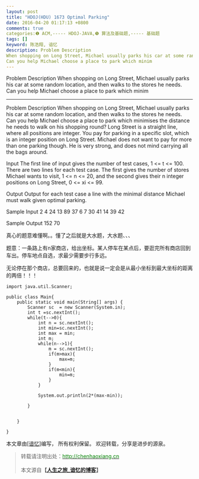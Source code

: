 ```yaml
---
layout: post
title: "HDOJ(HDU) 1673 Optimal Parking"
date: 2016-04-20 01:17:13 +0800
comments: true
categories:❶ ACM,----- HDOJ-JAVA,❺ 算法及基础题,----- 基础题
tags: []
keyword: 陈浩翔, 谙忆
description: Problem Description 
When shopping on Long Street, Michael usually parks his car at some random location, and then walks to the stores he needs. 
Can you help Michael choose a place to park which minim 
---
```



Problem Description 
When shopping on Long Street, Michael usually parks his car at some random location, and then walks to the stores he needs. 
Can you help Michael choose a place to park which minim
<!-- more -->
----------

Problem Description
When shopping on Long Street, Michael usually parks his car at some random location, and then walks to the stores he needs.
Can you help Michael choose a place to park which minimises the distance he needs to walk on his shopping round?
Long Street is a straight line, where all positions are integer.
You pay for parking in a specific slot, which is an integer position on Long Street. Michael does not want to pay for more than one parking though. He is very strong, and does not mind carrying all the bags around.

 

Input
The first line of input gives the number of test cases, 1 <= t <= 100. There are two lines for each test case. The first gives the number of stores Michael wants to visit, 1 <= n <= 20, and the second gives their n integer positions on Long Street, 0 <= xi <= 99.

 

Output
Output for each test case a line with the minimal distance Michael must walk given optimal parking.
 

Sample Input
2
4
24 13 89 37
6
7 30 41 14 39 42
 

Sample Output
152
70


真心的题意难懂啊。。懂了之后就是大水题，大水题、、、

题意：一条路上有n家商店，给出坐标。某人停车在某点后，要逛完所有商店回到车出。停车地点自选，求最少需要步行多远。

无论停在那个商店，总要回来的，也就是说一定会是从最小坐标到最大坐标的距离的两倍！！！

```
import java.util.Scanner;

public class Main{
	public static void main(String[] args) {
		Scanner sc  = new Scanner(System.in);
		int t =sc.nextInt();
		while(t-->0){
			int n = sc.nextInt();
			int min=sc.nextInt();
			int max = min;
			int m;
			while(n-->1){
				m = sc.nextInt();
				if(m>max){
					max=m;
				}
				if(m<min){
					min=m;
				}
			}
			
			System.out.println(2*(max-min));
			
		}
		
		
	}

}

```

本文章由<a href="http://chenhaoxiang.cn/">[谙忆]</a>编写， 所有权利保留。 
欢迎转载，分享是进步的源泉。
<blockquote cite='陈浩翔'>
<p background-color='#D3D3D3'>转载请注明出处：<a href='http://chenhaoxiang.cn'><font color="green">http://chenhaoxiang.cn</font></a><br><br>
本文源自<strong>【<a href='http://chenhaoxiang.cn' target='_blank'>人生之旅_谙忆的博客</a>】</strong></p>
</blockquote>
